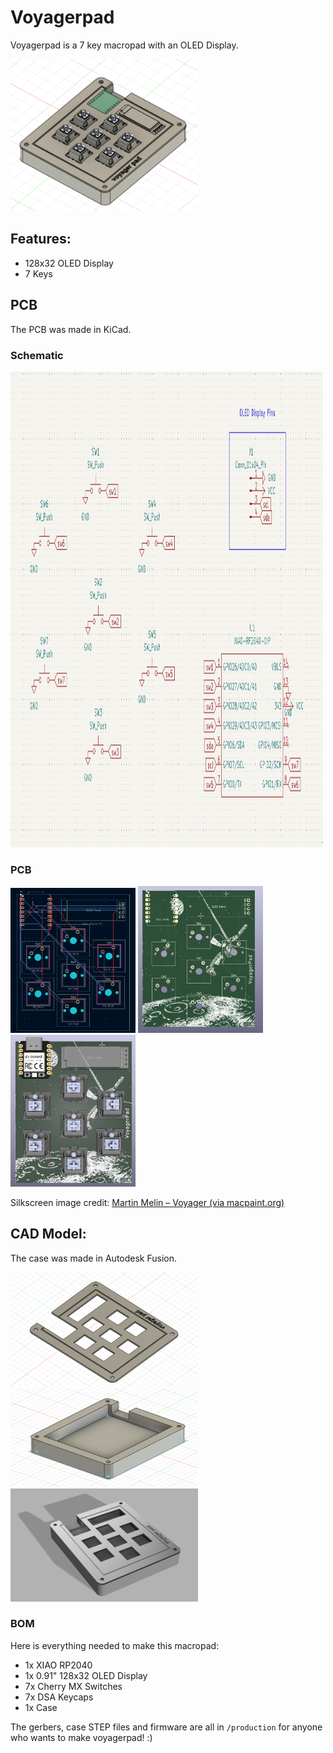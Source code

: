 # Voyagerpad

Voyagerpad is a 7 key macropad with an OLED Display.

<img width="300" alt="voyagerpad cad screenshot" src="assets/images/cad_model.png" />

## Features:
- 128x32 OLED Display
- 7 Keys

## PCB
The PCB was made in KiCad.

### Schematic
<img width="500" height="761" alt="voyagerpad schematic" src="assets/images/schematic.png" />

### PCB 
<div>
  <img src="assets/images/pcb.png" alt="voyagerpad pcb" width="200"/>
  <img src="assets/images/pcb_2.png" alt="voyagerpad pcb1" width="200"/>
  <img src="assets/images/pcb_with_3d_models.png" alt="voyagerpad pcb with 3d models" width="200"/>
</div>


Silkscreen image credit: [Martin Melin – Voyager (via macpaint.org)](http://www.macpaint.org/images/1980s/martin_melin_voyager.gif)
## CAD Model:
The case was made in Autodesk Fusion.

<img src="assets/images/top_case.png" alt="top case image" width="300"/>
<img src="assets/images/case.png" alt="bottom case screenshot" width="300" />
<img src="assets/images/complete_case.PNG" alt="complete case cad image" width="300"/>


### BOM

Here is everything needed to make this macropad:
- 1x XIAO RP2040
- 1x 0.91" 128x32 OLED Display
- 7x Cherry MX Switches
- 7x DSA Keycaps
- 1x Case

The gerbers, case STEP files and firmware are all in <code>/production</code> for anyone who wants to make voyagerpad! :)
